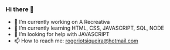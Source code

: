 ### Hi there 👋


- 🔭 I’m currently working on A Recreativa
- 🌱 I’m currently learning HTML, CSS, JAVASCRIPT, SQL, NODE
- 🤔 I’m looking for help with JAVASCRIPT
- 📫 How to reach me: rogeriotsiqueira@hotmail.com
